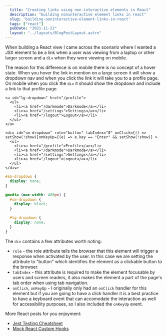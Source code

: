 ```yaml
---
  title: "Creating links using non-interactive elements in React"
  description: "building noninteractive element links in react"
  slug: 'building-noninteractive-element-links-in-react'
  tags: ["react"]
  pubDate: "2021-11-22"
  layout: "../layouts/BlogPostLayout.astro"
---
```


When building a React view I came across the scenario where I wanted a JSX element to be a link when a user was viewing from a laptop or other larger screen and a `div` when they were viewing on mobile. 

The reason for this difference is on mobile there is no concept of a hover state. When you hover the link in mention on a large screen it will show a dropdown nav and when you click the link it will take you to a profile page. On mobile when you click the `div` it should show the dropdown and include a link to that profile page.

```react
<a id="lg-dropdown" href="/profile">
  <ul>
    <li><a href="/darkmode">Darkmode</a></li>
    <li><a href="/settings">Settings</a></li>
    <li><a href="/logout">Logout</a></li>
  </ul>
</a>

<div id="sm-dropdown" role="button" tabIndex="0" onClick={() => setShow(!show)}onKeyUp={(e) => e.key == "Enter" && setShow(!show)} >
  <ul>
    <li><a href="/profile">Profile</a></li>
    <li><a href="/darkmode">Darkmode</a></li>
    <li><a href="/settings">Settings</a></li>
    <li><a href="/logout">Logout</a></li>
  </ul>
</div>
```

```scss
#sm-dropdown {
  display: none;
}

@media (max-width: 480px) {
  #sm-dropdown {
    display: block;
  }

  #lg-dropdown {
    display: none;
  }
}  
```

The `div` contains a few attributes worth noting:
- `role` - the role attribute tells the browser that this element will trigger a response when activated by the user. In this case we are setting the attribute to "button" which identifies the element as a clickable button to the browser.
- `tabIndex` - this attribute is required to make the element focusable by users and screen readers, it also makes the element a part of the page's tab order when using tab navigation.
- `onClick`, `onKeyUp` - I originally only had an `onClick` handler for this element but if you are going to have a click handler it is a best practice to have a keyboard event that can accomodate the interaction as well for accessibility purposes, so I also included the `onKeyUp` event.

More React posts for you enjoyment:
- [Jest Testing Cheatsheet](https://tinytechtuts.com/2021-jest-testing-cheatsheet)
 - [Mock React Custom Hooks](https://tinytechtuts.com/2021-mock-custom-react-hooks-with-jest)